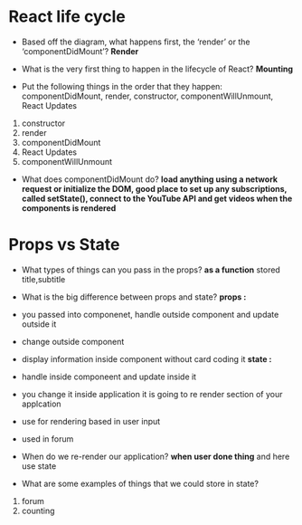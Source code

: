 # React life cycle
* Based off the diagram, what happens first, the ‘render’ or the ‘componentDidMount’?
**Render**
* What is the very first thing to happen in the lifecycle of React?
**Mounting**

* Put the following things in the order that they happen: componentDidMount, render, constructor, componentWillUnmount, React Updates
1. constructor
2. render
3. componentDidMount
4. React Updates
5. componentWillUnmount
* What does componentDidMount do?
**load anything using a network request or initialize the DOM,  good place to set up any subscriptions, called setState(), connect to the YouTube API and get videos when the components is rendered**

# Props vs State

* What types of things can you pass in the props?
**as a function**
stored title,subtitle
* What is the big difference between props and state?
**props :** 
* you passed into componenet, handle outside component and update outside it
* change outside component
* display information inside component without card coding it
**state :**
 * handle inside componeent and update inside it
 * you change it inside application it is going to re render section  of your applcation 
 * use for rendering based in user input
 * used in forum


* When do we re-render our application?
**when user done thing**
and here use state
* What are some examples of things that we could store in state?
1. forum
2. counting